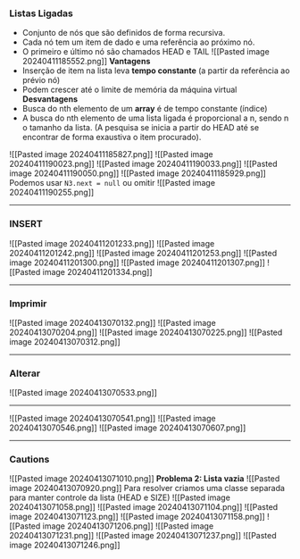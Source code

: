 ### Listas Ligadas
- Conjunto de nós que são definidos de forma recursiva.
- Cada nó tem um item de dado e uma referência ao próximo nó.
- O primeiro e último nó são chamados HEAD e TAIL
![[Pasted image 20240411185552.png]]
**Vantagens**
- Inserção de item na lista leva **tempo constante** (a partir da referência ao prévio nó)
- Podem crescer até o limite de memória da máquina virtual
**Desvantagens**
- Busca do nth elemento de um **array** é de tempo constante (índice)
- A busca do nth elemento de uma lista ligada é proporcional a n, sendo n o tamanho da lista. (A pesquisa se inicia a partir do HEAD até se encontrar de forma exaustiva o item procurado).

![[Pasted image 20240411185827.png]]
![[Pasted image 20240411190023.png]]
![[Pasted image 20240411190033.png]]
![[Pasted image 20240411190050.png]]
![[Pasted image 20240411185929.png]]
Podemos usar `N3.next = null` ou omitir
![[Pasted image 20240411190255.png]]
___
### INSERT
![[Pasted image 20240411201233.png]]
![[Pasted image 20240411201242.png]]
![[Pasted image 20240411201253.png]]
![[Pasted image 20240411201300.png]]
![[Pasted image 20240411201307.png]]
![[Pasted image 20240411201334.png]]
___
### Imprimir
![[Pasted image 20240413070132.png]]
![[Pasted image 20240413070204.png]]
![[Pasted image 20240413070225.png]]
![[Pasted image 20240413070312.png]]
___
### Alterar
![[Pasted image 20240413070533.png]]
___
![[Pasted image 20240413070541.png]]
![[Pasted image 20240413070546.png]]
![[Pasted image 20240413070607.png]]
___
### Cautions
![[Pasted image 20240413071010.png]]
**Problema 2: Lista vazia**
![[Pasted image 20240413070920.png]]
Para resolver criamos uma classe separada para manter controle da lista (HEAD e SIZE)
![[Pasted image 20240413071058.png]]
![[Pasted image 20240413071104.png]]
![[Pasted image 20240413071123.png]]
![[Pasted image 20240413071158.png]]
![[Pasted image 20240413071206.png]]
![[Pasted image 20240413071231.png]]
![[Pasted image 20240413071237.png]]
![[Pasted image 20240413071246.png]]